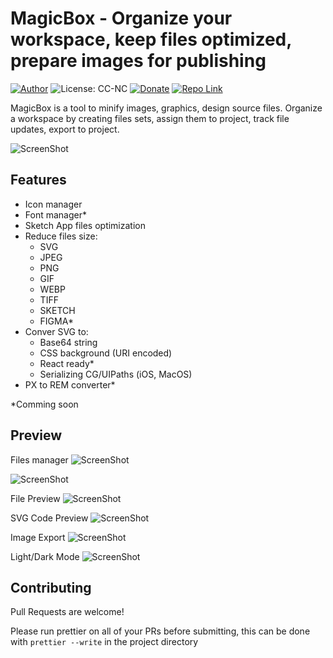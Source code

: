 # MagicBox - Organize your workspace, keep files optimized, prepare images for publishing

[![Author](https://img.shields.io/badge/Author-katrukhin-brightgreen.svg)](https://katrukhin.com)
![License: CC-NC](https://img.shields.io/badge/License-CCNC-blue.svg)
[![Donate](https://img.shields.io/badge/Donate-PayPal-brightgreen.svg)](https://paypal.me/katrukhin)
[![Repo Link](https://img.shields.io/badge/Repo-Link-black.svg)](https://github.com/akatrukhin/MagicBox)

MagicBox is a tool to minify images, graphics, design source files. Organize a workspace by creating files sets, assign them to project, track file updates, export to project.

![ScreenShot](https://katrukhin.com/magic-box/screen-shot-3.png)

## Features

- Icon manager
- Font manager*
- Sketch App files optimization
- Reduce files size:
  - SVG
  - JPEG
  - PNG
  - GIF
  - WEBP
  - TIFF
  - SKETCH
  - FIGMA*
- Conver SVG to:
  - Base64 string
  - CSS background (URI encoded)
  - React ready*
  - Serializing CG/UIPaths (iOS, MacOS)
- PX to REM converter*

 *Comming soon

## Preview

Files manager
![ScreenShot](https://katrukhin.com/magic-box/screen-shot-4.png)

![ScreenShot](https://katrukhin.com/magic-box/screen-shot-5.png)

File Preview
![ScreenShot](https://katrukhin.com/magic-box/screen-shot-6.png)

SVG Code Preview
![ScreenShot](https://katrukhin.com/magic-box/screen-shot-7.png)

Image Export
![ScreenShot](https://katrukhin.com/magic-box/screen-shot-8.png)

Light/Dark Mode
![ScreenShot](https://katrukhin.com/magic-box/screen-shot-9.png)


## Contributing

Pull Requests are welcome!

Please run prettier on all of your PRs before submitting, this can be done with `prettier --write` in the project directory
